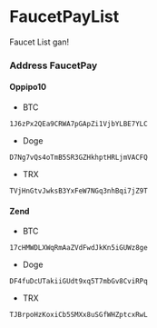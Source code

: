 # FaucetPayList
Faucet List gan!
### Address FaucetPay
#### Oppipo10
- BTC 
```
1J6zPx2QEa9CRWA7pGApZi1VjbYLBE7YLC
``` 
- Doge
```
D7Ng7vQs4oTmB5SR3GZHkhptHRLjmVACFQ
``` 
- TRX
```
TVjHnGtvJwksB3YxFeW7NGq3nhBqi7jZ9T
``` 

#### Zend
- BTC 
```
17cHMWDLXWqRmAaZVdFwdJkKn5iGUWz8ge
``` 
- Doge
```
DF4fuDcUTakiiGUdt9xq5T7mbGv8CviRPq
``` 
- TRX
```
TJBrpoHzKoxiCb5SMXx8uSGfWHZptcxRwL
``` 
